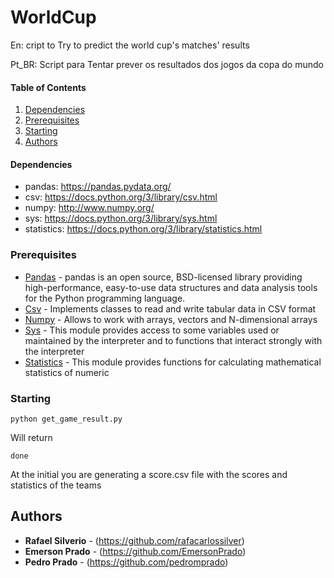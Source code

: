 # WorldCup

En: cript to Try to predict the world cup's matches' results

Pt_BR: Script para Tentar prever os resultados dos jogos da copa do mundo


#### Table of Contents

1. [Dependencies](#dependencies)
2. [Prerequisites](#prerequisites)
3. [Starting](#starting)
4. [Authors](#authors)



#### Dependencies

* pandas: https://pandas.pydata.org/
* csv: https://docs.python.org/3/library/csv.html
* numpy: http://www.numpy.org/
* sys: https://docs.python.org/3/library/sys.html
* statistics: https://docs.python.org/3/library/statistics.html


### Prerequisites
* [Pandas](https://pandas.pydata.org/) - pandas is an open source, BSD-licensed library providing high-performance, easy-to-use data structures and data analysis tools for the Python programming language.
* [Csv](https://docs.python.org/3/library/csv.html) - Implements classes to read and write tabular data in CSV format
* [Numpy](http://www.numpy.org/) - Allows to work with arrays, vectors and N-dimensional arrays
* [Sys](https://docs.python.org/3/library/sys.html) - This module provides access to some variables used or maintained by the interpreter and to functions that interact strongly with the interpreter
* [Statistics](https://docs.python.org/3/library/statistics.html) - This module provides functions for calculating mathematical statistics of numeric


### Starting


```
python get_game_result.py
```

Will return

```
done
```


At the initial you are generating a score.csv file with the scores and statistics of the teams

## Authors

* **Rafael Silverio** - (https://github.com/rafacarlossilver)
* **Emerson Prado** - (https://github.com/EmersonPrado)
* **Pedro Prado** - (https://github.com/pedromprado)
